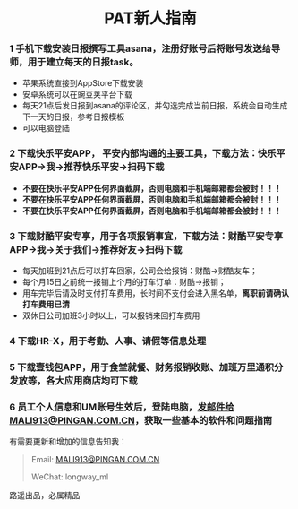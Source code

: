 <h1 style="text-align:center">PAT新人指南 </h1>

### 1  手机下载安装日报撰写工具asana，注册好账号后将账号发送给导师，用于建立每天的日报task。
* 苹果系统直接到AppStore下载安装
* 安卓系统可以在豌豆荚平台下载
* 每天21点后发日报到asana的评论区，并勾选完成当前日报，系统会自动生成下一天的日报，参考日报模板
* 可以电脑登陆

### 2 下载快乐平安APP， 平安内部沟通的主要工具，下载方法：快乐平安APP&rarr;我&rarr;推荐快乐平安&rarr;扫码下载

* **不要在快乐平安APP任何界面截屏，否则电脑和手机端邮箱都会被封！！！**
* **不要在快乐平安APP任何界面截屏，否则电脑和手机端邮箱都会被封！！！**
* **不要在快乐平安APP任何界面截屏，否则电脑和手机端邮箱都会被封！！！**

### 3 下载财酷平安专享，用于各项报销事宜，下载方法：财酷平安专享APP&rarr;我&rarr;关于我们&rarr;推荐好友&rarr;扫码下载

* 每天加班到21点后可以打车回家，公司会给报销：财酷&rarr;财酷友车；
* 每个月15日之前统一报销上个月的打车订单：财酷&rarr;报销；
* 用车完毕后请及时支付打车费用，长时间不支付会进入黑名单，**离职前请确认打车费用已清**
* 双休日公司加班3小时以上，可以报销来回打车费用

### 4 下载HR-X，用于考勤、人事、请假等信息处理

### 5 下载壹钱包APP，用于食堂就餐、财务报销收账、加班万里通积分发放等，各大应用商店均可下载

### 6  员工个人信息和UM账号生效后，登陆电脑，发邮件给MALI913@PINGAN.COM.CN，获取一些基本的软件和问题指南







有需要更新和增加的信息告知我：

> Email: MALI913@PINGAN.COM.CN
>
> WeChat: longway_ml

路遥出品，必属精品